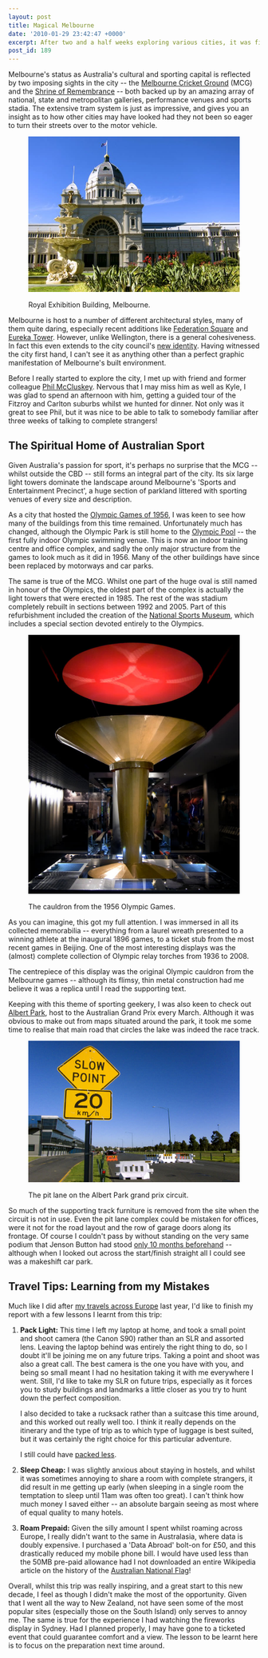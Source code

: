 ```yaml
---
layout: post
title: Magical Melbourne
date: '2010-01-29 23:42:47 +0000'
excerpt: After two and a half weeks exploring various cities, it was finally on to Melbourne, and the final stop on my short tour of Australasia.
post_id: 189
---
```

Melbourne's status as Australia's cultural and sporting capital is reflected by two imposing sights in the city -- the [Melbourne Cricket Ground][1] (MCG) and the [Shrine of Remembrance][2] -- both backed up by an amazing array of national, state and metropolitan galleries, performance venues and sports stadia. The extensive tram system is just as impressive, and gives you an insight as to how other cities may have looked had they not been so eager to turn their streets over to the motor vehicle.

<figure>
    <img src="/assets/2010/01/royalexhibitionbuilding.jpg" alt=""/>
    <figcaption>
        <p>Royal Exhibition Building, Melbourne.</p>
    </figcaption>
</figure>

Melbourne is host to a number of different architectural styles, many of them quite daring, especially recent additions like [Federation Square][3] and [Eureka Tower][4]. However, unlike Wellington, there is a general cohesiveness. In fact this even extends to the city council's [new identity][5]. Having witnessed the city first hand, I can't see it as anything other than a perfect graphic manifestation of Melbourne's built environment.

Before I really started to explore the city, I met up with friend and former colleague [Phil McCluskey][6]. Nervous that I may miss him as well as Kyle, I was glad to spend an afternoon with him, getting a guided tour of the Fitzroy and Carlton suburbs whilst we hunted for dinner. Not only was it great to see Phil, but it was nice to be able to talk to somebody familiar after three weeks of talking to complete strangers!

## The Spiritual Home of Australian Sport
Given Australia's passion for sport, it's perhaps no surprise that the MCG -- whilst outside the CBD -- still forms an integral part of the city. Its six large light towers dominate the landscape around Melbourne's 'Sports and Entertainment Precinct', a huge section of parkland littered with sporting venues of every size and description.

As a city that hosted the [Olympic Games of 1956][7], I was keen to see how many of the buildings from this time remained. Unfortunately much has changed, although the Olympic Park is still home to the [Olympic Pool][8] -- the first fully indoor Olympic swimming venue. This is now an indoor training centre and office complex, and sadly the only major structure from the games to look much as it did in 1956. Many of the other buildings have since been replaced by motorways and car parks.

The same is true of the MCG. Whilst one part of the huge oval is still named in honour of the Olympics, the oldest part of the complex is actually the light towers that were erected in 1985. The rest of the was stadium completely rebuilt in sections between 1992 and 2005. Part of this refurbishment included the creation of the [National Sports Museum][9], which includes a special section devoted entirely to the Olympics.

<figure>
    <img src="/assets/2010/01/olympiccauldron.jpg" alt=""/>
    <figcaption>
        <p>The cauldron from the 1956 Olympic Games.</p>
    </figcaption>
</figure>

As you can imagine, this got my full attention. I was immersed in all its collected memorabilia -- everything from a laurel wreath presented to a winning athlete at the inaugural 1896 games, to a ticket stub from the most recent games in Beijing. One of the most interesting displays was the (almost) complete collection of Olympic relay torches from 1936 to 2008. 

The centrepiece of this display was the original Olympic cauldron from the Melbourne games -- although its flimsy, thin metal construction had me believe it was a replica until I read the supporting text.

Keeping with this theme of sporting geekery, I was also keen to check out [Albert Park][10], host to the Australian Grand Prix every March. Although it was obvious to make out from maps situated around the park, it took me some time to realise that main road that circles the lake was indeed the race track.

<figure>
    <img src="/assets/2010/01/albertpark.jpg" alt=""/>
    <figcaption>
        <p>The pit lane on the Albert Park grand prix circuit.</p>
    </figcaption>
</figure>

So much of the supporting track furniture is removed from the site when the circuit is not in use. Even the pit lane complex could be mistaken for offices, were it not for the road layout and the row of garage doors along its frontage. Of course I couldn't pass by without standing on the very same podium that Jenson Button had stood [only 10 months beforehand][11] -- although when I looked out across the start/finish straight all I could see was a makeshift car park.

## Travel Tips: Learning from my Mistakes
Much like I did after [my travels across Europe][12] last year, I'd like to finish my report with a few lessons I learnt from this trip:

1. **Pack Light:** This time I left my laptop at home, and took a small point and shoot camera (the Canon S90) rather than an SLR and assorted lens. Leaving the laptop behind was entirely the right thing to do, so I doubt it'll be joining me on any future trips. Taking a point and shoot was also a great call. The best camera is the one you have with you, and being so small meant I had no hesitation taking it with me everywhere I went. Still, I'd like to take my SLR on future trips, especially as it forces you to study buildings and landmarks a little closer as you try to hunt down the perfect composition.

    I also decided to take a rucksack rather than a suitcase this time around, and this worked out really well too. I think it really depends on the itinerary and the type of trip as to which type of luggage is best suited, but it was certainly the right choice for this particular adventure.

    I still could have [packed less][13].

2. **Sleep Cheap:** I was slightly anxious about staying in hostels, and whilst it was sometimes annoying to share a room with complete strangers, it did result in me getting up early (when sleeping in a single room the temptation to sleep until 11am was often too great). I can't think how much money I saved either -- an absolute bargain seeing as most where of equal quality to many hotels.

3. **Roam Prepaid:** Given the silly amount I spent whilst roaming across Europe, I really didn't want to the same in Australasia, where data is doubly expensive. I purchased a 'Data Abroad' bolt-on for £50, and this drastically reduced my mobile phone bill. I would have used less than the 50MB pre-paid allowance had I not downloaded an entire Wikipedia article on the history of the [Australian National Flag][14]!

Overall, whilst this trip was really inspiring, and a great start to this new decade, I feel as though I didn't make the most of the opportunity. Given that I went all the way to New Zealand, not have seen some of the most popular sites (especially those on the South Island) only serves to annoy me. The same is true for the experience I had watching the fireworks display in Sydney. Had I planned properly, I may have gone to a ticketed event that could guarantee comfort and a view. The lesson to be learnt here is to focus on the preparation next time around.

[1]: http://en.wikipedia.org/wiki/Melbourne_Cricket_Ground
[2]: http://en.wikipedia.org/wiki/Shrine_of_Remembrance
[3]: http://en.wikipedia.org/wiki/Federation_Square
[4]: http://en.wikipedia.org/wiki/Eureka_tower
[5]: http://www.underconsideration.com/brandnew/archives/pieces_of_melbourne.php
[6]: http://philmccluskey.com/
[7]: http://en.wikipedia.org/wiki/1956_Summer_Olympics
[8]: http://en.wikipedia.org/wiki/Lexus_Centre
[9]: http://www.nsm.org.au/
[10]: http://en.wikipedia.org/wiki/Albert_Park_and_Lake
[11]: http://news.bbc.co.uk/sport1/hi/motorsport/formula_one/7970488.stm
[12]: /2009/06/europa
[13]: http://37signals.com/svn/posts/1268-pack-half-of-what-you-think-you-need
[14]: http://en.wikipedia.org/wiki/Flag_of_Australia